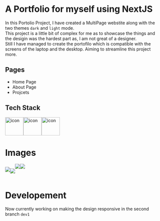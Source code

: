 # A Portfolio for myself using NextJS

In this Portolio Project, I have created a MultiPage webstite along with the two themes `dark` and `light` mode. 
<br>
This project is a little bit of complex for me as to showcase the things and the desigin was the hardest part as, I am not great of a designer. <br>
Still I have managed to create the portofilo which is compatible with the screens of the laptop and the desktop. Aiming to streamline this project more.

## Pages
- Home Page
- About Page
- Projcets

## Tech Stack 
<div style="display: flex; align-items: flex-start;"><img src="https://techstack-generator.vercel.app/react-icon.svg" alt="icon" width="59" height="59" /><img src="https://techstack-generator.vercel.app/js-icon.svg" alt="icon" width="59" height="59" /><img src="https://techstack-generator.vercel.app/github-icon.svg" alt="icon" width="59" height="59" /></div>

# Images

<div style="display: flex; align-items: flex-center;">
  <img src="https://github.com/Abiji-2020/Portfolio/assets/145255212/6aac2fcc-13b0-41e0-8d1b-dcb310b16a8e" style="margin-top:10px;"/>
  <br>
  <img src="https://github.com/Abiji-2020/Portfolio/assets/145255212/1012779b-8eef-4b9a-9631-46602a4705d3" style="margin-top:15px; margin-bottom:15px;"/><br>
  <img src="https://github.com/Abiji-2020/Portfolio/assets/145255212/f0b79221-dc84-4fb4-940c-77dcbf6d163e" /><br>
    <img src="https://github.com/Abiji-2020/Portfolio/assets/145255212/1211e05d-3349-47ac-bc8a-580223b5b302" />
</div>

# Developement 

Now currently working on making the design responsive in the second branch `dev1`


